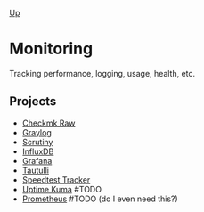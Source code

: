 [Up](../README.md)

# Monitoring

Tracking performance, logging, usage, health, etc.

## Projects

- [Checkmk Raw](./check-mk-raw/README.md)
- [Graylog](./graylog/README.md)
- [Scrutiny](./scrutiny/README.md)
- [InfluxDB](./influxdb/README.md)
- [Grafana](./grafana/README.md)
- [Tautulli](./tautulli/README.md)
- [Speedtest Tracker](./speedtest-tracker/README.md)
- [Uptime Kuma](./uptime-kuma/README.md) #TODO
- [Prometheus](./prometheus/README.md) #TODO (do I even need this?)
